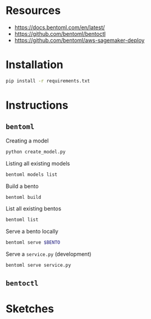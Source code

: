 # Resources
* https://docs.bentoml.com/en/latest/
* https://github.com/bentoml/bentoctl
* https://github.com/bentoml/aws-sagemaker-deploy

# Installation
```bash
pip install -r requirements.txt
```

# Instructions
## `bentoml`
Creating a model
```bash
python create_model.py
```

Listing all existing models
```bash
bentoml models list
```

Build a bento
```bash
bentoml build
```

List all existing bentos
```bash
bentoml list
```

Serve a bento locally
```bash
bentoml serve $BENTO
```

Serve a `service.py` (development)
```bash
bentoml serve service.py
```

## `bentoctl`


# Sketches

